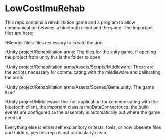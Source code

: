 # LowCostImuRehab
This repo contains a rehabilitation game and a program to allow communication between a bluetooth client and the game.
The important files are here:

-Blender files: files necessary to create the arm

-Unity project/Rehabilitation arms: The files for the unity game, if opening the project from unity this is the folder to open

-Unity project/Rehabilitation arms/Assets/Scripts/MIddleware: These are the scripts necessary for commuicating with the middleware and calibrating the arms

-Unity project/Rehabilitation arms/Assets/Scenes/Game.unity: The game itself

-Unity project/Middleware: the .net application for communicating with the bluetooth client, the important class is imuDataConnector.cs. the build events are configured so the assembly is automatically put where the game needs it.

Everything else is either self explanitory or tests, tools, or now obselete files and folders, yes this repo is not particularly clean.
